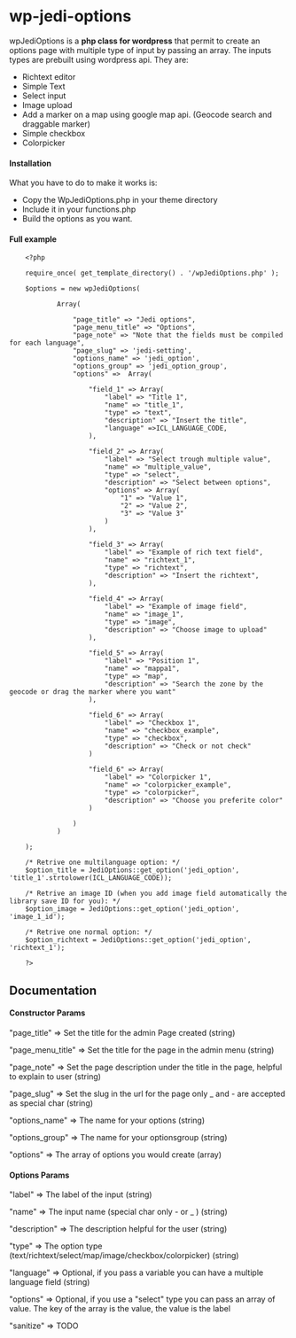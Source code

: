 wp-jedi-options
===============

wpJediOptions is a **php class for wordpress** that permit to create an options page with multiple type of input by passing an array. The inputs types are prebuilt using wordpress api. They are:
* Richtext editor
* Simple Text
* Select input
* Image upload
* Add a marker on a map using google map api. (Geocode search and draggable marker)
* Simple checkbox
* Colorpicker

#### Installation
What you have to do to make it works is:
* Copy the WpJediOptions.php in your theme directory
* Include it in your functions.php
* Build the options as you want.

#### Full example

        <?php    
        
        require_once( get_template_directory() . '/wpJediOptions.php' );
        
        $options = new wpJediOptions(
        
                Array(
                
                    "page_title" => "Jedi options",
                    "page_menu_title" => "Options",
                    "page_note" => "Note that the fields must be compiled for each language",
                    "page_slug" => 'jedi-setting',
                    "options_name" => 'jedi_option',
                    "options_group" => 'jedi_option_group',
                    "options" =>  Array(
                    
                        "field_1" => Array(
                            "label" => "Title 1",
                            "name" => "title_1",
                            "type" => "text",
                            "description" => "Insert the title",
                            "language" =>ICL_LANGUAGE_CODE,
                        ),
                        
                        "field_2" => Array(
                            "label" => "Select trough multiple value",
                            "name" => "multiple_value",
                            "type" => "select",
                            "description" => "Select between options",
                            "options" => Array(
                                "1" => "Value 1",
                                "2" => "Value 2",
                                "3" => "Value 3"
                            )
                        ),
                        
                        "field_3" => Array(
                            "label" => "Example of rich text field",
                            "name" => "richtext_1",
                            "type" => "richtext",
                            "description" => "Insert the richtext",
                        ),
                        
                        "field_4" => Array(
                            "label" => "Example of image field",
                            "name" => "image_1",
                            "type" => "image",
                            "description" => "Choose image to upload"
                        ),
                        
                        "field_5" => Array(
                            "label" => "Position 1",
                            "name" => "mappa1",
                            "type" => "map",
                            "description" => "Search the zone by the geocode or drag the marker where you want"
                        ),
                        
                        "field_6" => Array(
                            "label" => "Checkbox 1",
                            "name" => "checkbox_example",
                            "type" => "checkbox",
                            "description" => "Check or not check"
                        )
                        
                        "field_6" => Array(
                            "label" => "Colorpicker 1",
                            "name" => "colorpicker_example",
                            "type" => "colorpicker",
                            "description" => "Choose you preferite color"
                        )
                        
                    )
                )
        
        );
        
        /* Retrive one multilanguage option: */
        $option_title = JediOptions::get_option('jedi_option', 'title_1'.strtolower(ICL_LANGUAGE_CODE));
        
        /* Retrive an image ID (when you add image field automatically the library save ID for you): */
        $option_image = JediOptions::get_option('jedi_option', 'image_1_id');
        
        /* Retrive one normal option: */
        $option_richtext = JediOptions::get_option('jedi_option', 'richtext_1');
        
        ?>


Documentation
-------------

#### Constructor Params

"page_title" => Set the title for the admin Page created (string)

"page_menu_title" => Set the title for the page in the admin menu (string)

"page_note" => Set the page description under the title in the page, helpful to explain to user (string)

"page_slug" => Set the slug in the url for the page only _ and - are accepted as special char (string)

"options_name" => The name for your options (string)

"options_group" => The name for your optionsgroup (string)

"options" => The array of options you would create (array)

#### Options Params

"label" => The label of the input (string)

"name" => The input name (special char only - or _ ) (string)

"description" => The description helpful for the user (string)

"type" => The option type (text/richtext/select/map/image/checkbox/colorpicker) (string)

"language" => Optional, if you pass a variable you can have a multiple language field (string)

"options" => Optional, if you use a "select" type you can pass an array of value. The key of the array is the value, the value is the label

"sanitize" => TODO







        
